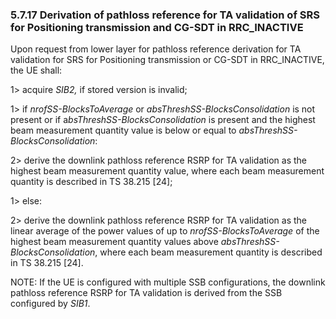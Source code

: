 ### 5.7.17 Derivation of pathloss reference for TA validation of SRS for Positioning transmission and CG-SDT in RRC_INACTIVE

Upon request from lower layer for pathloss reference derivation for TA
validation for SRS for Positioning transmission or CG-SDT in
RRC_INACTIVE, the UE shall:

1\> acquire *SIB2,* if stored version is invalid;

1\> if *nrofSS-BlocksToAverage* or *absThreshSS-BlocksConsolidation* is
not present or if a*bsThreshSS-BlocksConsolidation* is present and the
highest beam measurement quantity value is below or equal to
*absThreshSS-BlocksConsolidation*:

2\> derive the downlink pathloss reference RSRP for TA validation as the
highest beam measurement quantity value, where each beam measurement
quantity is described in TS 38.215 \[24\];

1\> else:

2\> derive the downlink pathloss reference RSRP for TA validation as the
linear average of the power values of up to *nrofSS-BlocksToAverage* of
the highest beam measurement quantity values above
*absThreshSS-BlocksConsolidation*, where each beam measurement quantity
is described in TS 38.215 \[24\].

NOTE: If the UE is configured with multiple SSB configurations, the
downlink pathloss reference RSRP for TA validation is derived from the
SSB configured by *SIB1*.